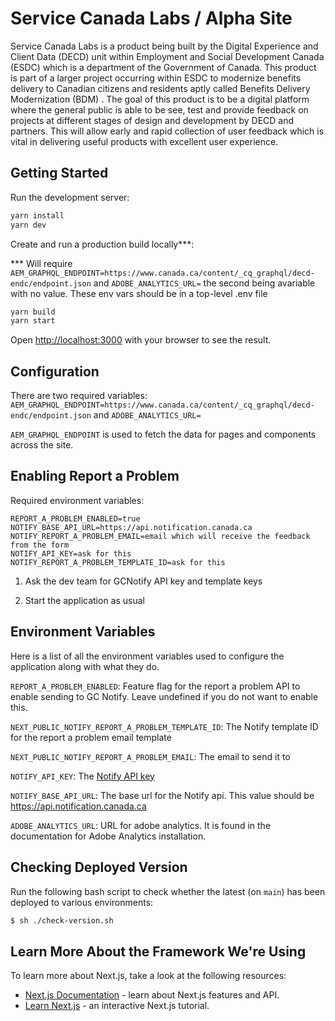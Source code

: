 # Service Canada Labs / Alpha Site

Service Canada Labs is a product being built by the Digital Experience and Client Data (DECD) unit within Employment and
Social Development Canada (ESDC) which is a department of the Government of Canada. This product is part of a larger
project occurring within ESDC to modernize benefits delivery to Canadian citizens and residents aptly called Benefits
Delivery Modernization (BDM) . The goal of this product is to be a digital platform where the general public is able to
be see, test and provide feedback on projects at different stages of design and development by DECD and partners.
This will allow early and rapid collection of user feedback which is vital in delivering useful products with excellent 
user experience.

## Getting Started

Run the development server:

```bash
yarn install
yarn dev
```

Create and run a production build locally\*\*\*:

\*\*\* Will require `AEM_GRAPHQL_ENDPOINT=https://www.canada.ca/content/_cq_graphql/decd-endc/endpoint.json` and `ADOBE_ANALYTICS_URL=` the second being avariable with no value. These env vars should be in a top-level .env file

```bash
yarn build
yarn start
```

Open [http://localhost:3000](http://localhost:3000) with your browser to see the result.

## Configuration

There are two required variables: `AEM_GRAPHQL_ENDPOINT=https://www.canada.ca/content/_cq_graphql/decd-endc/endpoint.json` and `ADOBE_ANALYTICS_URL=`

`AEM_GRAPHQL_ENDPOINT` is used to fetch the data for pages and components across the site.

## Enabling Report a Problem

Required environment variables:

```code
REPORT_A_PROBLEM_ENABLED=true
NOTIFY_BASE_API_URL=https://api.notification.canada.ca
NOTIFY_REPORT_A_PROBLEM_EMAIL=email which will receive the feedback from the form
NOTIFY_API_KEY=ask for this
NOTIFY_REPORT_A_PROBLEM_TEMPLATE_ID=ask for this
```

1. Ask the dev team for GCNotify API key and template keys

2. Start the application as usual

## Environment Variables

Here is a list of all the environment variables used to configure the application along with what they do.

`REPORT_A_PROBLEM_ENABLED`: Feature flag for the report a problem API to enable sending to GC Notify. Leave undefined if
you do not want to enable this.

`NEXT_PUBLIC_NOTIFY_REPORT_A_PROBLEM_TEMPLATE_ID`: The Notify template ID for the report a problem email template

`NEXT_PUBLIC_NOTIFY_REPORT_A_PROBLEM_EMAIL`: The email to send it to

`NOTIFY_API_KEY`: The [Notify API key](https://documentation.notification.canada.ca/en/start.html#headers)

`NOTIFY_BASE_API_URL`: The base url for the Notify api. This value should be https://api.notification.canada.ca

`ADOBE_ANALYTICS_URL`: URL for adobe analytics. It is found in the documentation for Adobe Analytics
installation.

## Checking Deployed Version
Run the following bash script to check whether the latest (on `main`) has been deployed to various environments:
```bash
$ sh ./check-version.sh
```

## Learn More About the Framework We're Using

To learn more about Next.js, take a look at the following resources:

- [Next.js Documentation](https://nextjs.org/docs) - learn about Next.js features and API.
- [Learn Next.js](https://nextjs.org/learn) - an interactive Next.js tutorial. 
